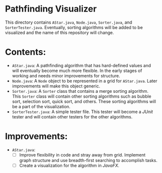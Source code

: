 # Pathfinding Visualizer #
This directory contains `AStar.java`, `Node.java`, `Sorter.java`, and `SorterTester.java`. Eventually, sorting algorithms will be added to be visualized and the name of this repository will change.

# Contents: #
- `AStar.java`: A pathfinding algorithm that has hard-defined values and will eventually become much more flexible. In the early stages of working and needs minor improvements for structure.
- `Node.java`: A `Node` object to be represented in a grid for `AStar.java`. Later improvements will make this object generic.
- `Sorter.java`: A `Sorter` class that contains a merge sorting algorithm. This `Sorter` class will contain other sorting algorithms such as bubble sort, selection sort, quick sort, and others. These sorting algorithms will be a part of the visualization.
- `SorterTester.java`: A simple tester file. This tester will become a *JUnit* tester and will contain other testers for the other algorithms.

# Improvements: #
- `AStar.java`: 
   - [ ] Improve flexibility in code and stray away from grid. Implement graph structure and use breadth-first searching to accomplish tasks.
   - [ ] Create a visualization for the algorithm in *JavaFX*.
